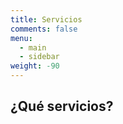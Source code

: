 ```yaml
---
title: Servicios
comments: false
menu:
  - main
  - sidebar
weight: -90
---
```


## ¿Qué servicios?
